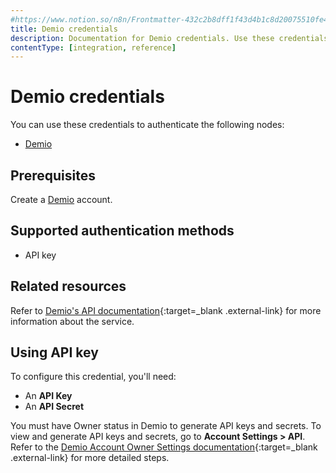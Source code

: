 ```yaml
---
#https://www.notion.so/n8n/Frontmatter-432c2b8dff1f43d4b1c8d20075510fe4
title: Demio credentials
description: Documentation for Demio credentials. Use these credentials to authenticate Demio in n8n, a workflow automation platform.
contentType: [integration, reference]
---
```


# Demio credentials

You can use these credentials to authenticate the following nodes:

- [Demio](/integrations/builtin/app-nodes/n8n-nodes-base.demio.md)


## Prerequisites

Create a [Demio](https://demio.com/) account.

## Supported authentication methods

- API key

## Related resources

Refer to [Demio's API documentation](https://publicdemioapi.docs.apiary.io/#){:target=_blank .external-link} for more information about the service.

## Using API key

To configure this credential, you'll need:

- An **API Key**
- An **API Secret**

You must have Owner status in Demio to generate API keys and secrets. To view and generate API keys and secrets, go to **Account Settings > API**. Refer to the [Demio Account Owner Settings documentation](https://help.demio.com/en/articles/6456716-account-owner-settings){:target=_blank .external-link} for more detailed steps.

